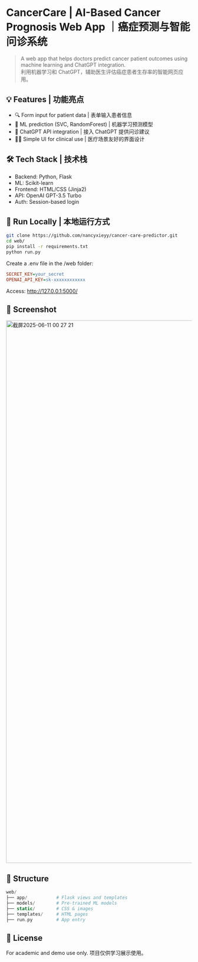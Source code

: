 # CancerCare | AI-Based Cancer Prognosis Web App ｜癌症预测与智能问诊系统

> A web app that helps doctors predict cancer patient outcomes using machine learning and ChatGPT integration.  
> 利用机器学习和 ChatGPT，辅助医生评估癌症患者生存率的智能网页应用。

## 💡 Features | 功能亮点

- 🔍 Form input for patient data | 表单输入患者信息
- 🧠 ML prediction (SVC, RandomForest) | 机器学习预测模型
- 🤖 ChatGPT API integration | 接入 ChatGPT 提供问诊建议
- 👩‍⚕️ Simple UI for clinical use | 医疗场景友好的界面设计

## 🛠 Tech Stack | 技术栈

- Backend: Python, Flask
- ML: Scikit-learn
- Frontend: HTML/CSS (Jinja2)
- API: OpenAI GPT-3.5 Turbo
- Auth: Session-based login

## 🚀 Run Locally | 本地运行方式

```bash
git clone https://github.com/nancyxieyy/cancer-care-predictor.git
cd web/
pip install -r requirements.txt
python run.py
```
Create a .env file in the /web folder:

```ini
SECRET_KEY=your_secret
OPENAI_API_KEY=sk-xxxxxxxxxxxx
```
Access: http://127.0.0.1:5000/

## 📸 Screenshot
<img width="1470" alt="截屏2025-06-11 00 27 21" src="https://github.com/user-attachments/assets/991e8bcc-a799-4369-975d-22602773a5e8" />

## 📁 Structure
```php
web/
├── app/           # Flask views and templates
├── models/        # Pre-trained ML models
├── static/        # CSS & images
├── templates/     # HTML pages
├── run.py         # App entry
```

## 📄 License
For academic and demo use only. 项目仅供学习展示使用。
